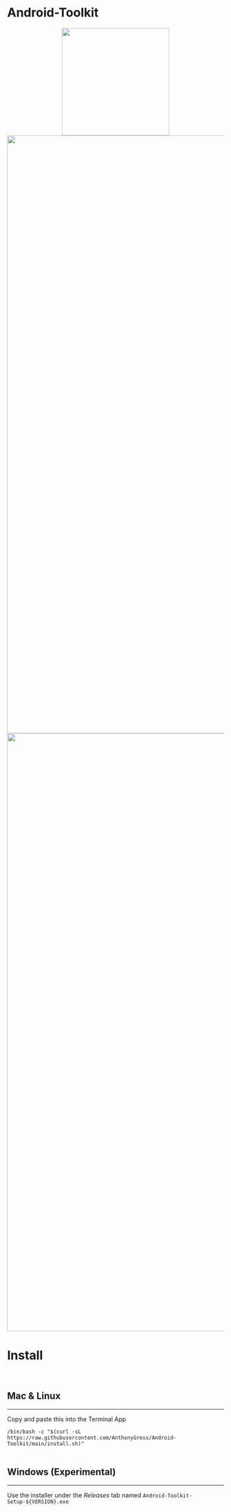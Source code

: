 # Android-Toolkit

<p align="center"><img width="250px" src="https://user-images.githubusercontent.com/70029654/173292714-20678a0b-feef-427e-87ba-81caacaad9ca.png">
<img width="1392" src="https://user-images.githubusercontent.com/70029654/184623019-c22dee1b-8d22-44bc-93ab-1c174f38aeaf.png">
<img width="1392" src="https://user-images.githubusercontent.com/70029654/184623012-971bfcbc-eaa1-4ef8-ae37-3c7cb538efbb.png">
</p>


# Install

<br>

## Mac & Linux

<hr>

Copy and paste this into the Terminal App

`/bin/bash -c "$(curl -sL https://raw.githubusercontent.com/AnthonyGress/Android-Toolkit/main/install.sh)"`
<br><br>

## Windows (Experimental)

<hr>

Use the installer under the _Releases_ tab named `Android-Toolkit-Setup-${VERSION}.exe`
